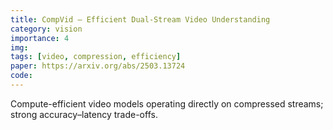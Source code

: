```yaml
---
title: CompVid — Efficient Dual-Stream Video Understanding
category: vision
importance: 4
img: 
tags: [video, compression, efficiency]
paper: https://arxiv.org/abs/2503.13724
code:
---
```


Compute-efficient video models operating directly on compressed streams; strong accuracy–latency trade-offs.

